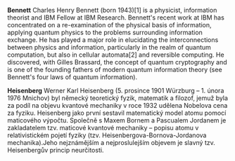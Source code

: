 **Bennett**
Charles Henry Bennett (born 1943)[1] is a physicist, information theorist and IBM Fellow at IBM Research. Bennett's recent work at IBM has concentrated on a re-examination of the physical basis of information, applying quantum  physics to the problems surrounding information exchange. He has played a major role in elucidating the interconnections between physics and information, particularly in the realm of quantum computation, but also in cellular automata[2] and reversible computing. He discovered, with Gilles Brassard, the concept of quantum cryptography and is one of the founding fathers of modern quantum information theory (see Bennett's four laws of quantum information).

**Heisenberg**
Werner Karl Heisenberg (5. prosince 1901 Würzburg – 1. února 1976 Mnichov) byl německý teoretický fyzik, matematik a filozof, jemuž byla za podíl na objevu kvantové mechaniky v roce 1932 udělena Nobelova cena za fyziku. Heisenberg jako první sestavil matematický model atomu pomocí maticového výpočtu. Společně s Maxem Bornem a Pascualem Jordanem je zakladatelem tzv. maticové kvantové mechaniky – popisu atomu v relativistickém pojetí fyziky (tzv. Heisenbergova-Bornova-Jordanova mechanika).Jeho nejznámějším a nejproslulejším objevem je slavný tzv. Heisenbergův princip neurčitosti.
